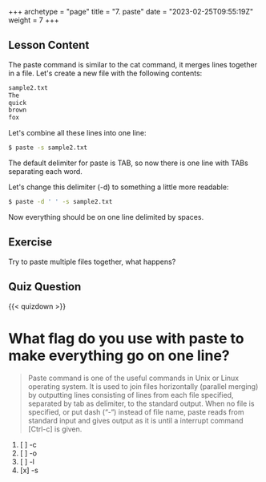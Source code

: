 +++
archetype = "page"
title = "7. paste"
date = "2023-02-25T09:55:19Z"
weight = 7
+++


## Lesson Content

The paste command is similar to the cat command, it merges lines together in a file. Let's create a new file with the following contents: 

```bash
sample2.txt
The
quick
brown
fox
```

Let's combine all these lines into one line: 

```bash
$ paste -s sample2.txt
```

The default delimiter for paste is TAB, so now there is one line with TABs separating each word.

Let's change this delimiter (-d) to something a little more readable: 

```bash
$ paste -d ' ' -s sample2.txt
```

Now everything should be on one line delimited by spaces.

## Exercise

Try to paste multiple files together, what happens?

## Quiz Question

{{< quizdown >}}

# What flag do you use with paste to make everything go on one line? 

> Paste command is one of the useful commands in Unix or Linux operating system. It is used to join files horizontally (parallel merging) by outputting lines consisting of lines from each file specified, separated by tab as delimiter, to the standard output. When no file is specified, or put dash (“-“) instead of file name, paste reads from standard input and gives output as it is until a interrupt command [Ctrl-c] is given. 

1. [ ] -c
2. [ ] -o
3. [ ] -l
4. [x] -s